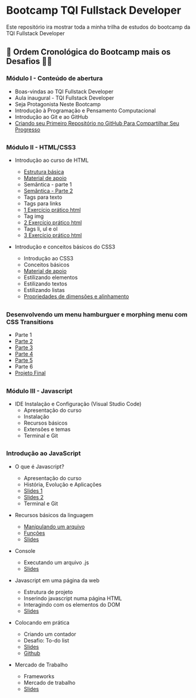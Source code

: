 # Bootcamp TQI Fullstack Developer

Este repositório ira mostrar toda a minha trilha de estudos do bootcamp da TQI Fullstack Developer

## :pencil: Ordem Cronológica do Bootcamp mais os Desafios :man_technologist:

### Módulo I - Conteúdo de abertura

- Boas-vindas ao TQI Fullstack Developer
- Aula inaugural - TQI Fullstack Developer
- Seja Protagonista Neste Bootcamp
- Introdução à Programação e Pensamento Computacional
- Introdução ao Git e ao GitHub
- [Criando seu Primeiro Repositório no GitHub Para Compartilhar Seu Progresso](https://github.com/vhenriqueDev/Bootcamp-TQI-Fullstack-Developer)

##

### Módulo II - HTML/CSS3

- Introdução ao curso de HTML

  - [Estrutura básica](https://github.com/vhenriqueDev/Bootcamp-TQI-Fullstack-Developer/blob/main/codigos-e-desafios/M%C3%B3dulo-II%20-HTML-CSS3/Introdu%C3%A7%C3%A3o-a-cria%C3%A7%C3%A3o-de-websites-com-HTML5-e-CSS3/Estrutura-basica.html)
  - [Material de apoio](https://github.com/vhenriqueDev/Bootcamp-TQI-Fullstack-Developer/blob/main/codigos-e-desafios/M%C3%B3dulo-II%20-HTML-CSS3/Introdu%C3%A7%C3%A3o-a-cria%C3%A7%C3%A3o-de-websites-com-HTML5-e-CSS3/material-de-apoio.txt)
  - Semântica - parte 1
  - [Semântica - Parte 2](https://github.com/vhenriqueDev/Bootcamp-TQI-Fullstack-Developer/blob/main/codigos-e-desafios/M%C3%B3dulo-II%20-HTML-CSS3/Introdu%C3%A7%C3%A3o-a-cria%C3%A7%C3%A3o-de-websites-com-HTML5-e-CSS3/semantica-parte2.html)
  - Tags para texto
  - Tags para links
  - [1 Exercício prático html](https://github.com/vhenriqueDev/Bootcamp-TQI-Fullstack-Developer/blob/main/codigos-e-desafios/M%C3%B3dulo-II%20-HTML-CSS3/Introdu%C3%A7%C3%A3o-a-cria%C3%A7%C3%A3o-de-websites-com-HTML5-e-CSS3/exercicio-pratico.html)
  - Tag img
  - [2 Exercício prático html](https://github.com/vhenriqueDev/Bootcamp-TQI-Fullstack-Developer/blob/main/codigos-e-desafios/M%C3%B3dulo-II%20-HTML-CSS3/Introdu%C3%A7%C3%A3o-a-cria%C3%A7%C3%A3o-de-websites-com-HTML5-e-CSS3/exercicio-pratico2.html)
  - Tags li, ul e ol
  - [3 Exercício prático html](https://github.com/vhenriqueDev/Bootcamp-TQI-Fullstack-Developer/blob/main/codigos-e-desafios/M%C3%B3dulo-II%20-HTML-CSS3/Introdu%C3%A7%C3%A3o-a-cria%C3%A7%C3%A3o-de-websites-com-HTML5-e-CSS3/exercicio-pratico3.html)

- Introdução e conceitos básicos do CSS3
  - Introdução ao CSS3
  - Conceitos básicos
  - [Material de apoio](https://github.com/vhenriqueDev/Bootcamp-TQI-Fullstack-Developer/blob/main/codigos-e-desafios/M%C3%B3dulo-II%20-HTML-CSS3/Introdu%C3%A7%C3%A3o-a-cria%C3%A7%C3%A3o-de-websites-com-HTML5-e-CSS3/material-de-apoio-css.txt)
  - Estilizando elementos
  - Estilizando textos
  - Estilizando listas
  - [Propriedades de dimensões e alinhamento](https://github.com/vhenriqueDev/Bootcamp-TQI-Fullstack-Developer/tree/main/codigos-e-desafios/M%C3%B3dulo-II%20-HTML-CSS3/Introdu%C3%A7%C3%A3o-a-cria%C3%A7%C3%A3o-de-websites-com-HTML5-e-CSS3/Html%20e%20Css)

##

### Desenvolvendo um menu hamburguer e morphing menu com CSS Transitions

- Parte 1
- [Parte 2](https://github.com/vhenriqueDev/Bootcamp-TQI-Fullstack-Developer/tree/main/codigos-e-desafios/M%C3%B3dulo-II%20-HTML-CSS3/desenvolvendo-um-menu-hamburguer-e-morphing-menu-com-css-Transitions/parte_2)
- [Parte 3](https://github.com/vhenriqueDev/Bootcamp-TQI-Fullstack-Developer/tree/main/codigos-e-desafios/M%C3%B3dulo-II%20-HTML-CSS3/desenvolvendo-um-menu-hamburguer-e-morphing-menu-com-css-Transitions/parte_3)
- [Parte 4](https://github.com/vhenriqueDev/Bootcamp-TQI-Fullstack-Developer/tree/main/codigos-e-desafios/M%C3%B3dulo-II%20-HTML-CSS3/desenvolvendo-um-menu-hamburguer-e-morphing-menu-com-css-Transitions/parte_4)
- [Parte 5](https://github.com/vhenriqueDev/Bootcamp-TQI-Fullstack-Developer/tree/main/codigos-e-desafios/M%C3%B3dulo-II%20-HTML-CSS3/desenvolvendo-um-menu-hamburguer-e-morphing-menu-com-css-Transitions/parte_5)
- Parte 6
- [Projeto Final](https://github.com/vhenriqueDev/Bootcamp-TQI-Fullstack-Developer/tree/main/codigos-e-desafios/M%C3%B3dulo-II%20-HTML-CSS3/desenvolvendo-um-menu-hamburguer-e-morphing-menu-com-css-Transitions/projeto_final)

##

### Módulo III - Javascript

- IDE Instalação e Configuração (Visual Studio Code)
  - Apresentação do curso
  - Instalação
  - Recursos básicos
  - Extensões e temas
  - Terminal e Git

##

### Introdução ao JavaScript

- O que é Javascript?
  - Apresentação do curso
  - História, Evolução e Aplicações
  - [Slides 1](https://drive.google.com/file/d/1OewERdQ1_0xVRj_d04PCCBxOS2qRZmwe/view?usp=sharing)
  - [Slides 2](https://drive.google.com/file/d/18sCfJ8MVRShhbViehk79-4ca-lQQ4fqY/view?usp=sharing)
  - Terminal e Git

- Recursos básicos da linguagem
  - [Manipulando um arquivo](https://github.com/vhenriqueDev/Bootcamp-TQI-Fullstack-Developer/blob/main/codigos-e-desafios/M%C3%B3dulo-III-Javascript/teste.js)
  - [Funções](https://github.com/vhenriqueDev/Bootcamp-TQI-Fullstack-Developer/blob/main/codigos-e-desafios/M%C3%B3dulo-III-Javascript/funcao.js)
  - [Slides](https://drive.google.com/file/d/1Fa6bzst4d7tO7hf19FxEIfRiWAr2sdZl/view?usp=sharing)

- Console
  - Executando um arquivo .js
  - [Slides](https://drive.google.com/file/d/1OOkZSQhsVcassphzKP0LhecqvpRPXexO/view?usp=sharing)

- Javascript em uma página da web
  - Estrutura de projeto
  - Inserindo javascript numa página HTML
  - Interagindo com os elementos do DOM
  - [Slides](https://drive.google.com/file/d/1WIFDplD9a2rZdkeXRW1TggbL_HQRuNmH/view?usp=sharing)

- Colocando em prática
  - Criando um contador
  - Desafio: To-do list
  - [Slides](https://drive.google.com/file/d/1NFh_RDX-R7Y2MgwUYutpplvNZGCDio7P/view?usp=sharing)
  - [Github](https://github.com/stebsnusch/introducao-ao-javascript)

- Mercado de Trabalho
  - Frameworks
  - Mercado de trabalho
  - [Slides](https://drive.google.com/file/d/1vxqzu7Ds3AvAT3fqopuJb74b7dZv-bai/view?usp=sharing)
